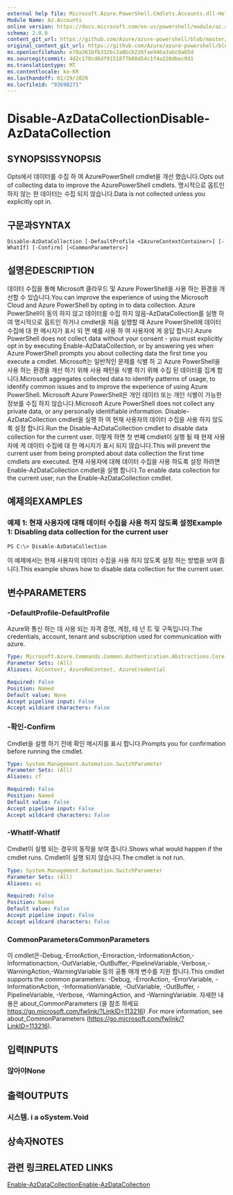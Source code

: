 ```yaml
---
external help file: Microsoft.Azure.PowerShell.Cmdlets.Accounts.dll-Help.xml
Module Name: Az.Accounts
online version: https://docs.microsoft.com/en-us/powershell/module/az.accounts/disable-azdatacollection
schema: 2.0.0
content_git_url: https://github.com/Azure/azure-powershell/blob/master/src/Accounts/Accounts/help/Disable-AzDataCollection.md
original_content_git_url: https://github.com/Azure/azure-powershell/blob/master/src/Accounts/Accounts/help/Disable-AzDataCollection.md
ms.openlocfilehash: e78a361bfb332bc2a8bcb226fae946a3abc0a05d
ms.sourcegitcommit: 4d2c178cd6df9151877b08d54c1f4a228dbec9d1
ms.translationtype: MT
ms.contentlocale: ko-KR
ms.lasthandoff: 01/29/2020
ms.locfileid: "93698271"
---
```

# <span data-ttu-id="c1a5e-101">Disable-AzDataCollection</span><span class="sxs-lookup"><span data-stu-id="c1a5e-101">Disable-AzDataCollection</span></span>

## <span data-ttu-id="c1a5e-102">SYNOPSIS</span><span class="sxs-lookup"><span data-stu-id="c1a5e-102">SYNOPSIS</span></span>
<span data-ttu-id="c1a5e-103">Opts에서 데이터를 수집 하 여 AzurePowerShell cmdlet을 개선 했습니다.</span><span class="sxs-lookup"><span data-stu-id="c1a5e-103">Opts out of collecting data to improve the AzurePowerShell cmdlets.</span></span> <span data-ttu-id="c1a5e-104">명시적으로 옵트인 하지 않는 한 데이터는 수집 되지 않습니다.</span><span class="sxs-lookup"><span data-stu-id="c1a5e-104">Data is not collected unless you explicitly opt in.</span></span>

## <span data-ttu-id="c1a5e-105">구문과</span><span class="sxs-lookup"><span data-stu-id="c1a5e-105">SYNTAX</span></span>

```
Disable-AzDataCollection [-DefaultProfile <IAzureContextContainer>] [-WhatIf] [-Confirm] [<CommonParameters>]
```

## <span data-ttu-id="c1a5e-106">설명은</span><span class="sxs-lookup"><span data-stu-id="c1a5e-106">DESCRIPTION</span></span>
<span data-ttu-id="c1a5e-107">데이터 수집을 통해 Microsoft 클라우드 및 Azure PowerShell을 사용 하는 환경을 개선할 수 있습니다.</span><span class="sxs-lookup"><span data-stu-id="c1a5e-107">You can improve the experience of using the Microsoft Cloud and Azure PowerShell by opting in to data collection.</span></span>
<span data-ttu-id="c1a5e-108">Azure PowerShell이 동의 하지 않고 데이터를 수집 하지 않음-AzDataCollection를 실행 하 여 명시적으로 옵트인 하거나 cmdlet을 처음 실행할 때 Azure PowerShell에 데이터 수집에 대 한 메시지가 표시 되 면 예를 사용 하 여 사용자에 게 응답 합니다.</span><span class="sxs-lookup"><span data-stu-id="c1a5e-108">Azure PowerShell does not collect data without your consent - you must explicitly opt in by executing Enable-AzDataCollection, or by answering yes when Azure PowerShell prompts you about collecting data the first time you execute a cmdlet.</span></span>
<span data-ttu-id="c1a5e-109">Microsoft는 일반적인 문제를 식별 하 고 Azure PowerShell을 사용 하는 환경을 개선 하기 위해 사용 패턴을 식별 하기 위해 수집 된 데이터를 집계 합니다.</span><span class="sxs-lookup"><span data-stu-id="c1a5e-109">Microsoft aggregates collected data to identify patterns of usage, to identify common issues and to improve the experience of using Azure PowerShell.</span></span>
<span data-ttu-id="c1a5e-110">Microsoft Azure PowerShell은 개인 데이터 또는 개인 식별이 가능한 정보를 수집 하지 않습니다.</span><span class="sxs-lookup"><span data-stu-id="c1a5e-110">Microsoft Azure PowerShell does not collect any private data, or any personally identifiable information.</span></span>
<span data-ttu-id="c1a5e-111">Disable-AzDataCollection cmdlet을 실행 하 여 현재 사용자의 데이터 수집을 사용 하지 않도록 설정 합니다.</span><span class="sxs-lookup"><span data-stu-id="c1a5e-111">Run the Disable-AzDataCollection cmdlet to disable data collection for the current user.</span></span>
<span data-ttu-id="c1a5e-112">이렇게 하면 첫 번째 cmdlet이 실행 될 때 현재 사용자에 게 데이터 수집에 대 한 메시지가 표시 되지 않습니다.</span><span class="sxs-lookup"><span data-stu-id="c1a5e-112">This will prevent the current user from being prompted about data collection the first time cmdlets are executed.</span></span>
<span data-ttu-id="c1a5e-113">현재 사용자에 대해 데이터 수집을 사용 하도록 설정 하려면 Enable-AzDataCollection cmdlet을 실행 합니다.</span><span class="sxs-lookup"><span data-stu-id="c1a5e-113">To enable data collection for the current user, run the Enable-AzDataCollection cmdlet.</span></span>

## <span data-ttu-id="c1a5e-114">예제의</span><span class="sxs-lookup"><span data-stu-id="c1a5e-114">EXAMPLES</span></span>

### <span data-ttu-id="c1a5e-115">예제 1: 현재 사용자에 대해 데이터 수집을 사용 하지 않도록 설정</span><span class="sxs-lookup"><span data-stu-id="c1a5e-115">Example 1: Disabling data collection for the current user</span></span>
```
PS C:\> Disable-AzDataCollection
```

<span data-ttu-id="c1a5e-116">이 예제에서는 현재 사용자의 데이터 수집을 사용 하지 않도록 설정 하는 방법을 보여 줍니다.</span><span class="sxs-lookup"><span data-stu-id="c1a5e-116">This example shows how to disable data collection for the current user.</span></span> 

## <span data-ttu-id="c1a5e-117">변수</span><span class="sxs-lookup"><span data-stu-id="c1a5e-117">PARAMETERS</span></span>

### <span data-ttu-id="c1a5e-118">-DefaultProfile</span><span class="sxs-lookup"><span data-stu-id="c1a5e-118">-DefaultProfile</span></span>
<span data-ttu-id="c1a5e-119">Azure와 통신 하는 데 사용 되는 자격 증명, 계정, 테 넌 트 및 구독입니다.</span><span class="sxs-lookup"><span data-stu-id="c1a5e-119">The credentials, account, tenant and subscription used for communication with azure.</span></span>

```yaml
Type: Microsoft.Azure.Commands.Common.Authentication.Abstractions.Core.IAzureContextContainer
Parameter Sets: (All)
Aliases: AzContext, AzureRmContext, AzureCredential

Required: False
Position: Named
Default value: None
Accept pipeline input: False
Accept wildcard characters: False
```

### <span data-ttu-id="c1a5e-120">-확인</span><span class="sxs-lookup"><span data-stu-id="c1a5e-120">-Confirm</span></span>
<span data-ttu-id="c1a5e-121">Cmdlet을 실행 하기 전에 확인 메시지를 표시 합니다.</span><span class="sxs-lookup"><span data-stu-id="c1a5e-121">Prompts you for confirmation before running the cmdlet.</span></span>

```yaml
Type: System.Management.Automation.SwitchParameter
Parameter Sets: (All)
Aliases: cf

Required: False
Position: Named
Default value: False
Accept pipeline input: False
Accept wildcard characters: False
```

### <span data-ttu-id="c1a5e-122">-WhatIf</span><span class="sxs-lookup"><span data-stu-id="c1a5e-122">-WhatIf</span></span>
<span data-ttu-id="c1a5e-123">Cmdlet이 실행 되는 경우의 동작을 보여 줍니다.</span><span class="sxs-lookup"><span data-stu-id="c1a5e-123">Shows what would happen if the cmdlet runs.</span></span> <span data-ttu-id="c1a5e-124">Cmdlet이 실행 되지 않습니다.</span><span class="sxs-lookup"><span data-stu-id="c1a5e-124">The cmdlet is not run.</span></span>

```yaml
Type: System.Management.Automation.SwitchParameter
Parameter Sets: (All)
Aliases: wi

Required: False
Position: Named
Default value: False
Accept pipeline input: False
Accept wildcard characters: False
```

### <span data-ttu-id="c1a5e-125">CommonParameters</span><span class="sxs-lookup"><span data-stu-id="c1a5e-125">CommonParameters</span></span>
<span data-ttu-id="c1a5e-126">이 cmdlet은-Debug,-ErrorAction,-Erroraction,-InformationAction,-Informationaction,-OutVariable,-OutBuffer,-PipelineVariable,-Verbose,-WarningAction,-WarningVariable 등의 공통 매개 변수를 지원 합니다.</span><span class="sxs-lookup"><span data-stu-id="c1a5e-126">This cmdlet supports the common parameters: -Debug, -ErrorAction, -ErrorVariable, -InformationAction, -InformationVariable, -OutVariable, -OutBuffer, -PipelineVariable, -Verbose, -WarningAction, and -WarningVariable.</span></span> <span data-ttu-id="c1a5e-127">자세한 내용은 about_CommonParameters (을 참조 하세요 https://go.microsoft.com/fwlink/?LinkID=113216) .</span><span class="sxs-lookup"><span data-stu-id="c1a5e-127">For more information, see about_CommonParameters (https://go.microsoft.com/fwlink/?LinkID=113216).</span></span>

## <span data-ttu-id="c1a5e-128">입력</span><span class="sxs-lookup"><span data-stu-id="c1a5e-128">INPUTS</span></span>

### <span data-ttu-id="c1a5e-129">않아야</span><span class="sxs-lookup"><span data-stu-id="c1a5e-129">None</span></span>

## <span data-ttu-id="c1a5e-130">출력</span><span class="sxs-lookup"><span data-stu-id="c1a5e-130">OUTPUTS</span></span>

### <span data-ttu-id="c1a5e-131">시스템. i a o</span><span class="sxs-lookup"><span data-stu-id="c1a5e-131">System.Void</span></span>

## <span data-ttu-id="c1a5e-132">상속자</span><span class="sxs-lookup"><span data-stu-id="c1a5e-132">NOTES</span></span>

## <span data-ttu-id="c1a5e-133">관련 링크</span><span class="sxs-lookup"><span data-stu-id="c1a5e-133">RELATED LINKS</span></span>

[<span data-ttu-id="c1a5e-134">Enable-AzDataCollection</span><span class="sxs-lookup"><span data-stu-id="c1a5e-134">Enable-AzDataCollection</span></span>](./Enable-AzDataCollection.md)

